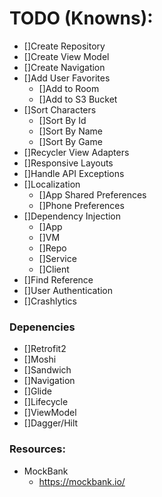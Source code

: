 # TODO (Knowns):

- []Create Repository
- []Create View Model
- []Create Navigation
- []Add User Favorites
  - []Add to Room
  - []Add to S3 Bucket
- []Sort Characters
  - []Sort By Id
  - []Sort By Name
  - []Sort By Game
- []Recycler View Adapters
- []Responsive Layouts
- []Handle API Exceptions
- []Localization
  - []App Shared Preferences
  - []Phone Preferences
- []Dependency Injection
  - []App
  - []VM
  - []Repo
  - []Service
  - []Client
- []Find Reference
- []User Authentication
- []Crashlytics

### Depenencies

- []Retrofit2
- []Moshi
- []Sandwich
- []Navigation
- []Glide
- []Lifecycle
- []ViewModel
- []Dagger/Hilt

### Resources:

- MockBank
  - https://mockbank.io/